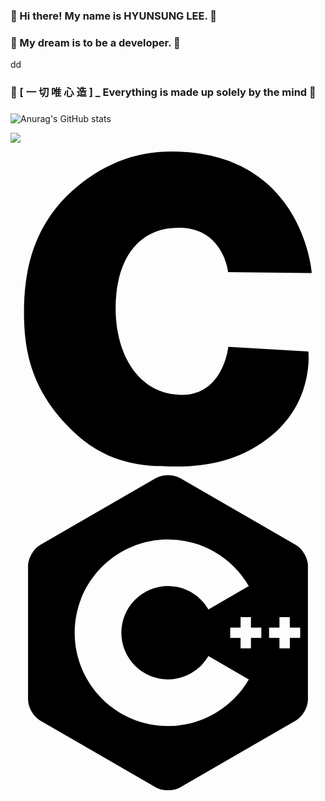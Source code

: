 ### 👋 Hi there! My name is HYUNSUNG LEE. 👋
### 🌱 My dream is to be a developer. 🌱

dd

### 💬 [ 一 切 唯 心 造 ] _ Everything is made up solely by the mind 💬
###

 



![Anurag's GitHub stats](https://github-readme-stats.vercel.app/api?username=stdio-hs&show_icons=true&theme=radical)


<img src="https://img.shields.io/badge/Android-3DDC84?style=flat-square&logo=Android&logoColor=white"/>

<svg role="img" viewBox="0 0 24 24" xmlns="http://www.w3.org/2000/svg"><title>C</title><path d="M16.5921 9.1962s-.354-3.298-3.627-3.39c-3.2741-.09-4.9552 2.474-4.9552 6.14 0 3.6651 1.858 6.5972 5.0451 6.5972 3.184 0 3.5381-3.665 3.5381-3.665l6.1041.365s.36 3.31-2.196 5.836c-2.552 2.5241-5.6901 2.9371-7.8762 2.9201-2.19-.017-5.2261.034-8.1602-2.97-2.938-3.0101-3.436-5.9302-3.436-8.8002 0-2.8701.556-6.6702 4.047-9.5502C7.444.72 9.849 0 12.254 0c10.0422 0 10.7172 9.2602 10.7172 9.2602z"/></svg>

<svg role="img" viewBox="0 0 24 24" xmlns="http://www.w3.org/2000/svg"><title>C++</title><path d="M22.394 6c-.167-.29-.398-.543-.652-.69L12.926.22c-.509-.294-1.34-.294-1.848 0L2.26 5.31c-.508.293-.923 1.013-.923 1.6v10.18c0 .294.104.62.271.91.167.29.398.543.652.69l8.816 5.09c.508.293 1.34.293 1.848 0l8.816-5.09c.254-.147.485-.4.652-.69.167-.29.27-.616.27-.91V6.91c.003-.294-.1-.62-.268-.91zM12 19.11c-3.92 0-7.109-3.19-7.109-7.11 0-3.92 3.19-7.11 7.11-7.11a7.133 7.133 0 016.156 3.553l-3.076 1.78a3.567 3.567 0 00-3.08-1.78A3.56 3.56 0 008.444 12 3.56 3.56 0 0012 15.555a3.57 3.57 0 003.08-1.778l3.078 1.78A7.135 7.135 0 0112 19.11zm7.11-6.715h-.79v.79h-.79v-.79h-.79v-.79h.79v-.79h.79v.79h.79zm2.962 0h-.79v.79h-.79v-.79h-.79v-.79h.79v-.79h.79v.79h.79z"/></svg>


<!--
**stdio-hs/stdio-hs** is a ✨ _special_ ✨ repository because its `README.md` (this file) appears on your GitHub profile.
<a href="버튼을 눌렀을 때 이동할 링크" target="_blank"><img src="https://img.shields.io/badge/뱃지레이블-배경색?style=뱃지모양&logo=로고&logoColor=로고색상"/></a>
Here are some ideas to get you started:

- 🔭 I’m currently working on ...
- 🌱 I’m currently learning ...
- 👯 I’m looking to collaborate on ...
- 🤔 I’m looking for help with ...
- 💬 Ask me about ...
- 📫 How to reach me: ...
- 😄 Pronouns: ...
- ⚡ Fun fact: ...
-->
